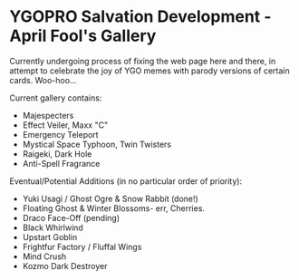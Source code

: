 <h1>YGOPRO Salvation Development - April Fool's Gallery</h1>
Currently undergoing process of fixing the web page here and there, in attempt to celebrate the joy of YGO memes with parody versions of certain cards. Woo-hoo...

Current gallery contains:
* Majespecters
* Effect Veiler, Maxx "C"
* Emergency Teleport
* Mystical Space Typhoon, Twin Twisters
* Raigeki, Dark Hole
* Anti-Spell Fragrance

Eventual/Potential Additions (in no particular order of priority):
* Yuki Usagi / Ghost Ogre & Snow Rabbit (done!)
* Floating Ghost & Winter Blossoms- err, Cherries.
* Draco Face-Off (pending)
* Black Whirlwind
* Upstart Goblin
* Frightfur Factory / Fluffal Wings
* Mind Crush
* Kozmo Dark Destroyer
